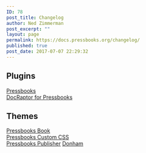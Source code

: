 ```yaml
---
ID: 78
post_title: Changelog
author: Ned Zimmerman
post_excerpt: ""
layout: page
permalink: https://docs.pressbooks.org/changelog/
published: true
post_date: 2017-07-07 22:29:32
---
```

## Plugins

[Pressbooks][1]  
[DocRaptor for Pressbooks][2]

## Themes

[Pressbooks Book][3]  
[Pressbooks Custom CSS][4]  
[Pressbooks Publisher][5] [Donham][6]

 [1]: https://docs.pressbooks.org/changelog/pressbooks
 [2]: https://docs.pressbooks.org/changelog/pressbooks-docraptor
 [3]: https://docs.pressbooks.org/changelog/pressbooks-book
 [4]: https://docs.pressbooks.org/changelog/pressbooks-custom-css
 [5]: https://docs.pressbooks.org/changelog/pressbooks-publisher
 [6]: https://docs.pressbooks.org/changelog/pressbooks-donham